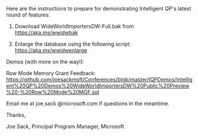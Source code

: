 Here are the instructions to prepare for demonstrating Intelligent QP's latest round of features:

1) Download WideWorldImportersDW-Full.bak from https://aka.ms/wwidwbak 

2) Enlarge the database using the following script: https://aka.ms/wwidwenlarge 

Demos (with more on the way!):

  Row Mode Memory Grant Feedback: https://github.com/joesackmsft/Conferences/blob/master/IQPDemos/Intelligent%20QP%20Demos%20WideWorldImportersDW%20Public%20Preview%20-%20Row%20Mode%20MGF.sql 
  

Email me at joe.sack @microsoft.com if questions in the meantime.

Thanks,

Joe Sack, Principal Program Manager, Microsoft
